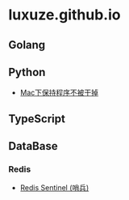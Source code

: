 # luxuze.github.io

## Golang

## Python

* [Mac下保持程序不被干掉](./md/py/mac_keep_aliving_python_process.md)

## TypeScript

## DataBase

### Redis

* [Redis Sentinel (哨兵)](./md/db/redis/sentinel.md)

